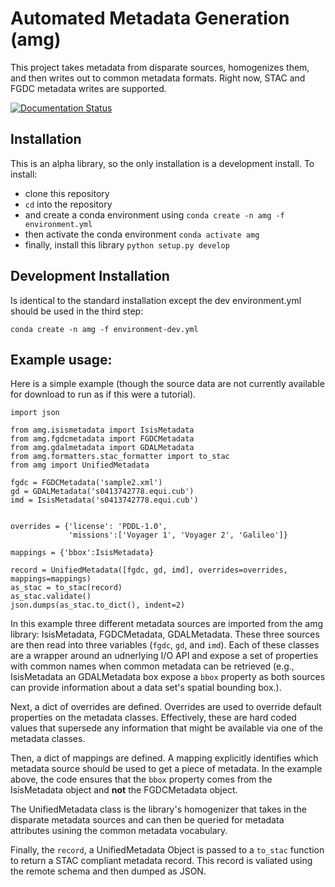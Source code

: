 # Automated Metadata Generation (amg)
This project takes metadata from disparate sources, homogenizes them, and then writes out to common metadata formats. Right now, STAC and FGDC metadata writes are supported.

[![Documentation Status](https://readthedocs.org/projects/automated-metadata-generation/badge/?version=latest)](https://automated-metadata-generation.readthedocs.io/en/latest/?badge=latest)


## Installation
This is an alpha library, so the only installation is a development install. To install:

- clone this repository
- `cd` into the repository
- and create a conda environment using `conda create -n amg -f environment.yml`
- then activate the conda environment `conda activate amg`
- finally, install this library `python setup.py develop`

## Development Installation
Is identical to the standard installation except the dev environment.yml should be used in the third step:

`conda create -n amg -f environment-dev.yml`

## Example usage:

Here is a simple example (though the source data are not currently available for download to run as if this were a tutorial).

```
import json

from amg.isismetadata import IsisMetadata
from amg.fgdcmetadata import FGDCMetadata
from amg.gdalmetadata import GDALMetadata
from amg.formatters.stac_formatter import to_stac
from amg import UnifiedMetadata

fgdc = FGDCMetadata('sample2.xml')
gd = GDALMetadata('s0413742778.equi.cub')
imd = IsisMetadata('s0413742778.equi.cub')


overrides = {'license': 'PDDL-1.0',
             'missions':['Voyager 1', 'Voyager 2', 'Galileo']}

mappings = {'bbox':IsisMetadata}

record = UnifiedMetadata([fgdc, gd, imd], overrides=overrides, mappings=mappings)
as_stac = to_stac(record)
as_stac.validate()
json.dumps(as_stac.to_dict(), indent=2)
```

In this example three different metadata sources are imported from the amg library: IsisMetadata, FGDCMetadata, GDALMetadata. These three sources are then read into three variables (`fgdc`, `gd`, and `imd`). Each of these classes are a wrapper around an udnerlying I/O API and expose a set of properties with common names when common metadata can be retrieved (e.g., IsisMetadata an GDALMetadata box expose a `bbox` property as both sources can provide information about a data set's spatial bounding box.). 

Next, a dict of overrides are defined. Overrides are used to override default properties on the metadata classes. Effectively, these are hard coded values that supersede any information that might be available via one of the metadata classes.

Then, a dict of mappings are defined. A mapping explicitly identifies which metadata source should be used to get a piece of metadata. In the example above, the code ensures that the `bbox` property comes from the IsisMetadata object and **not** the FGDCMetadata object.

The UnifiedMetadata class is the library's homogenizer that takes in the disparate metadata sources and can then be queried for metadata attributes usining the common metadata vocabulary.

Finally, the `record`, a UnifiedMetadata Object is passed to a `to_stac` function to return a STAC compliant metadata record. This record is valiated using the remote schema and then dumped as JSON.